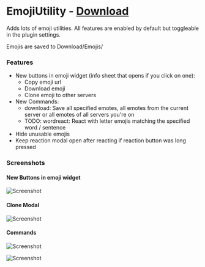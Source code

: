 # EmojiUtility - [Download](https://github.com/Vendicated/AliucordPlugins/blob/builds/EmojiUtility.zip?raw=true)

Adds lots of emoji utilities. All features are enabled by default but toggleable in the plugin settings.

Emojis are saved to Download/Emojis/


### Features

- New buttons in emoji widget (info sheet that opens if you click on one):
  - Copy emoji url
  - Download emoji
  - Clone emoji to other servers
- New Commands:
  - download: Save all specified emotes, all emotes from the current server or all emotes of all servers you're on
  - TODO: wordreact: React with letter emojis matching the specified word / sentence
- Hide unusable emojis
- Keep reaction modal open after reacting if reaction button was long pressed

### Screenshots

#### New Buttons in emoji widget

![Screenshot](https://cdn.discordapp.com/attachments/852332951542956052/870753374679740457/Screenshot_20210730-2138093.jpg)

#### Clone Modal

![Screenshot](https://cdn.discordapp.com/attachments/852332951542956052/870753374964944916/Screenshot_20210730-2138202.jpg)

#### Commands

![Screenshot](https://cdn.discordapp.com/attachments/852332951542956052/870753911886188544/Screenshot_20210730-214505_Aliucord.png)

![Screenshot](https://cdn.discordapp.com/attachments/852332951542956052/870753375245975644/Screenshot_20210730-2140022.jpg)
